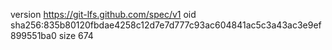 version https://git-lfs.github.com/spec/v1
oid sha256:835b80120fbdae4258c12d7e7d777c93ac604841ac5c3a43ac3e9ef899551ba0
size 674
